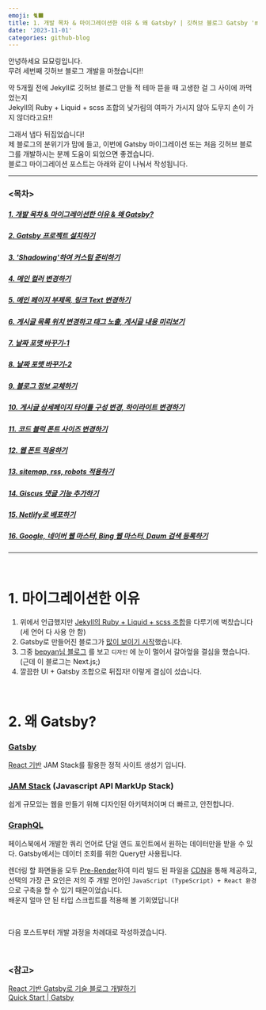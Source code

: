 ```yaml
---
emoji: 🐈‍⬛
title: 1. 개발 목차 & 마이그레이션한 이유 & 왜 Gatsby? | 깃허브 블로그 Gatsby 'minimal-blog' 테마로 마이그레이션 하기
date: '2023-11-01'
categories: github-blog
---
```


안녕하세요 묘묘링입니다.  
무려 세번째 깃허브 블로그 개발을 마쳤습니다!!

약 5개월 전에 Jekyll로 깃허브 블로그 만들 적 테마 뜯을 때 고생한 걸 그 사이에 까먹었는지  
Jekyll의 Ruby + Liquid + scss 조합의 낯가림의 여파가 가시지 않아 도무지 손이 가지 않더라고요!!

그래서 냅다 뒤집었습니다!  
제 블로그의 분위기가 맘에 들고, 이번에 Gatsby 마이그레이션 또는 처음 깃허브 블로그를 개발하시는 분께 도움이 되었으면 좋겠습니다.  
블로그 마이그레이션 포스트는 아래와 같이 나눠서 작성됩니다.

---

### <목차>

##### [1. 개발 목차 & 마이그레이션한 이유 & 왜 Gatsby?](/github_blog/2023-11-01-Gatsby-migration-1/)

##### [2. Gatsby 프로젝트 설치하기](/github_blog/2023-11-02-Gatsby-migration-2)

##### [3. 'Shadowing'하여 커스텀 준비하기](/github_blog/2023-11-03-Gatsby-migration-3)

##### [4. 메인 컬러 변경하기](/github_blog/2023-11-04-Gatsby-migration-4)

##### [5. 메인 페이지 부제목, 링크 Text 변경하기](/github_blog/2023-11-05-Gatsby-migration-5)

##### [6. 게시글 목록 위치 변경하고 태그 노출, 게시글 내용 미리보기](/github_blog/2023-11-06-Gatsby-migration-6)

##### [7. 날짜 포맷 바꾸기-1](/github_blog/2023-11-07-Gatsby-migration-7)

##### [8. 날짜 포맷 바꾸기-2](/github_blog/2023-11-08-Gatsby-migration-8)

##### [9. 블로그 정보 교체하기](/github_blog/2023-11-09-Gatsby-migration-9)

##### [10. 게시글 상세페이지 타이틀 구성 변경, 하이라이트 변경하기](/github_blog/2023-11-10-Gatsby-migration-10)

##### [11. 코드 블럭 폰트 사이즈 변경하기](/github_blog/2023-11-11-Gatsby-migration-11)

##### [12. 웹 폰트 적용하기](/github_blog/2023-11-12-Gatsby-migration-12)

##### [13. sitemap, rss, robots 적용하기](/github_blog/2023-11-13-Gatsby-migration-13)

##### [14. Giscus 댓글 기능 추가하기](/github_blog/2023-11-14-Gatsby-migration-14)

##### [15. Netlify로 배포하기](/github_blog/2023-11-15-Gatsby-migration-15)

##### [16. Google, 네이버 웹 마스터, Bing 웹 마스터, Daum 검색 등록하기](/github_blog/2023-11-16-Gatsby-migration-16)

---

<br />

# 1. 마이그레이션한 이유

1. 위에서 언급했지만 <u>Jekyll의 Ruby + Liquid + scss 조합</u>을 다루기에 벅찼습니다 (세 언어 다 사용 안 함)
2. Gatsby로 만들어진 블로그가 <u>많이 보이기 시작</u>했습니다.
3. 그중 [bepyan님 블로그](https://bepyan.github.io/blog) 를 보고 `디자인` 에 눈이 멀어서 갈아엎을 결심을 했습니다. (근데 이 블로그는 Next.js;)
4. 깔끔한 UI + Gatsby 조합으로 뒤집자! 이렇게 결심이 섰습니다.

<br />

# 2. 왜 Gatsby?

### [Gatsby](https://www.gatsbyjs.com/)

<u>[React](https://react.dev/) 기반</u> JAM Stack를 활용한 정적 사이트 생성기 입니다.

### [JAM Stack](https://www.cloudflare.com/ko-kr/learning/performance/what-is-jamstack/) (Javascript API MarkUp Stack)

쉽게 규모있는 웹을 만들기 위해 디자인된 아키텍처이며 더 빠르고, 안전합니다.

### [GraphQL](https://graphql.org/)

페이스북에서 개발한 쿼리 언어로 단일 엔드 포인트에서 원하는 데이터만을 받을 수 있다. Gatsby에서는 데이터 조회를 위한 Query만 사용됩니다.

렌더링 할 화면들을 모두 [Pre-Render](https://jeonghwan-kim.github.io/dev/2020/08/21/gatsby-prefetch.html)하여 미리 빌드 된 파일을 [CDN](https://ko.wikipedia.org/wiki/%EC%BD%98%ED%85%90%EC%B8%A0_%EC%A0%84%EC%86%A1_%EB%84%A4%ED%8A%B8%EC%9B%8C%ED%81%AC)을 통해 제공하고,  
선택의 가장 큰 요인은 저의 주 개발 언어인 `JavaScript (TypeScript) + React 환경`으로 구축을 할 수 있기 때문이었습니다.  
배운지 얼마 안 된 타입 스크립트를 적용해 볼 기회였답니다!

<br />

다음 포스트부터 개발 과정을 차례대로 작성하겠습니다.

<br />

### <참고>

[React 기반 Gatsby로 기술 블로그 개발하기](https://www.inflearn.com/course/gatsby-%EA%B8%B0%EC%88%A0%EB%B8%94%EB%A1%9C%EA%B7%B8)  
[Quick Start | Gatsby](https://www.gatsbyjs.com/docs/quick-start/)
